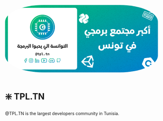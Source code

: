 <img src="banner.png" style="border-radius: 25%;">
<br />
<br />
<h1> ❇️ TPL.TN  </h1>
@TPL.TN is the largest developers community in Tunisia. 

